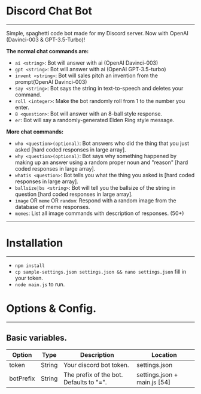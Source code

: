 
# Discord Chat Bot
***
Simple, spaghetti code bot made for my Discord server. Now with OpenAI (Davinci-003 & GPT-3.5-Turbo)!


__The normal chat commands are:__
* `ai <string>`: Bot will answer with ai (OpenAI Davinci-003)
* `gpt <string>`: Bot will answer with ai (OpenAI GPT-3.5-turbo)
* `invent <string>`: Bot will sales pitch an invention from the prompt(OpenAI Davinci-003)
* `say <string>`: Bot says the string in text-to-speech and deletes your command.
* `roll <integer>`: Make the bot randomly roll from 1 to the number you enter.
* `8 <question>`: Bot will answer with an 8-ball style response.
* `er`: Bot will say a randomly-generated Elden Ring style message.

__More chat commands:__
* `who <question>(optional)`: Bot answers who did the thing that you just asked [hard coded responses in large array].
* `why <question>(optional)`: Bot says why something happened by making up an answer using a random proper noun and "reason" [hard coded responses in large array].
* `whatis <question>`: Bot tells you what the thing you asked is [hard coded responses in large array].
* `ballsize|bs <string>`: Bot will tell you the ballsize of the string in question [hard coded responses in large array].
* `image` OR `meme` OR `random`: Respond with a random image from the database of meme responses.
* `memes`: List all image commands with description of responses. (50+)
 

***
# Installation
***
* `npm install`
* `cp sample-settings.json settings.json && nano settings.json` fill in your token.
* `node main.js` to run.

# Options & Config.
***

## Basic variables.
| Option | Type | Description | Location |
| --- | --- | --- | --- |
| token | String | Your discord bot token. | settings.json |
| botPrefix | String | The prefix of the bot. Defaults to "=". | settings.json + main.js [54] |
